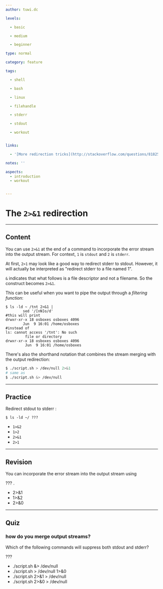 ```yaml
---
author: tuwi.dc

levels:

  - basic

  - medium

  - beginner

type: normal

category: feature

tags:

  - shell

  - bash

  - linux

  - filehandle

  - stderr

  - stdout

  - workout


links:

  - '[More redirection tricks](http://stackoverflow.com/questions/818255/in-the-shell-what-does-21-mean){website}'

notes: ''

aspects:
  - introduction
  - workout


---
```


# The `2>&1` redirection

---
## Content

You can use `2>&1` at the end of a command to incorporate the error stream into the output stream.
For context, `1` is `stdout` and `2` is `stderr`.

At first, `2>1` may look like a good way to redirect stderr to stdout. However, it will actually be interpreted as "redirect stderr to a file named 1".

`&` indicates that what follows is a file descriptor and not a filename.
So the construct becomes `2>&1`.

This can be useful when you want to pipe the output through a *filtering function*:
```
$ ls -ld ~ /tnt 2>&1 |
        sed '/[nN]o/d'
#this will print
drwxr-xr-x 18 osboxes osboxes 4096
        Jun  9 16:01 /home/osboxes
#instead of
ls: cannot access '/tnt': No such
         file or directory
drwxr-xr-x 18 osboxes osboxes 4096
         Jun  9 16:01 /home/osboxes

```

There's also the shorthand notation that combines the stream merging with the output redirection:
```bash
$ ./script.sh > /dev/null 2>&1
# same as
$ ./script.sh &> /dev/null
```

---
## Practice

Redirect stdout to stderr :
```
$ ls -ld ~/ ???
```

* `1>&2`
* `1>2`
* `2>&1`
* `2>1`

---
## Revision

You can incorporate the error stream into the output stream using

??? .

* 2>&1
* 1>&2
* 2>&0

---
## Quiz 
### how do you merge output streams?


Which of the following commands will suppress both stdout and stderr?


 ???

* ./script.sh &> /dev/null
* ./script.sh > /dev/null 1>&0
* ./script.sh 2>&1 > /dev/null
* ./script.sh 2>&0 > /dev/null
 
